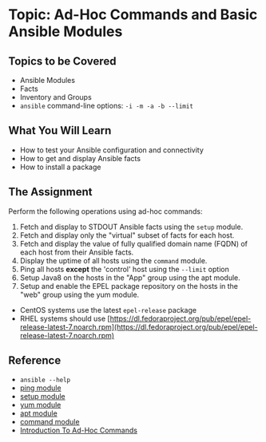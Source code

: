 # Topic: Ad-Hoc Commands and Basic Ansible Modules

## Topics to be Covered

* Ansible Modules
* Facts
* Inventory and Groups
* `ansible` command-line options: `-i -m -a -b --limit`

## What You Will Learn

* How to test your Ansible configuration and connectivity
* How to get and display Ansible facts
* How to install a package

## The Assignment

Perform the following operations using ad-hoc commands:

1. Fetch and display to STDOUT Ansible facts using the `setup` module.
1. Fetch and display only the "virtual" subset of facts for each host.
1. Fetch and display the value of fully qualified domain name (FQDN) of each host from their Ansible facts.
1. Display the uptime of all hosts using the `command` module.
1. Ping all hosts **except** the 'control' host using the `--limit` option
1. Setup Java8 on the hosts in the "App" group using the apt module.
1. Setup and enable the EPEL package repository on the hosts in the "web" group using the yum module.
  * CentOS systems use the latest `epel-release` package
  * RHEL systems should use [https://dl.fedoraproject.org/pub/epel/epel-release-latest-7.noarch.rpm](https://dl.fedoraproject.org/pub/epel/epel-release-latest-7.noarch.rpm)

## Reference

* `ansible --help`
* [ping module](http://docs.ansible.com/ansible/ping_module.html)
* [setup module](http://docs.ansible.com/ansible/setup_module.html)
* [yum module](http://docs.ansible.com/ansible/yum_module.html)
* [apt module](http://docs.ansible.com/ansible/apt_module.html)
* [command module](http://docs.ansible.com/ansible/command_module.html)
* [Introduction To Ad-Hoc Commands](http://docs.ansible.com/ansible/intro_adhoc.html)
